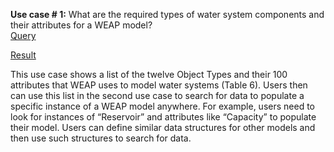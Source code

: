 **Use case # 1:** What are the required types of water system components and their attributes for a WEAP model?   
[Query](https://github.com/amabdallah/WaM-DaM/blob/master/Files/Use_Cases/Queries/01DataStructures.sql)  

[Result](https://github.com/amabdallah/WaM-DaM/blob/master/Files/Use_Cases/Results/UseCase1.csv)
  
This use case shows a list of the twelve Object Types and their 100 attributes that WEAP uses to model water systems (Table 6). Users then can use this list in the second use case to search for data to populate a specific instance of a WEAP model anywhere. For example, users need to look for instances of “Reservoir” and attributes like “Capacity” to populate their model. Users can define similar data structures for other models and then use such structures to search for data. 


